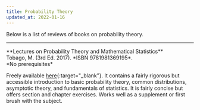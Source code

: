 ```yaml
---
title: Probability Theory
updated_at: 2022-01-16
---
```


Below is a list of reviews of books on probability theory.

<hr>
**Lectures on Probability Theory and Mathematical Statistics**<br>
Tobago, M. (3rd Ed. 2017). *ISBN 9781981369195*.<br>
*No prerequisites*

Freely available [here](https://www.statlect.com/){:target="_blank"}. It contains a fairly rigorous but accessible introduction to basic probability theory, common distributions, asymptotic theory, and fundamentals of statistics. It is fairly concise but offers section and chapter exercises. Works well as a supplement or first brush with the subject.